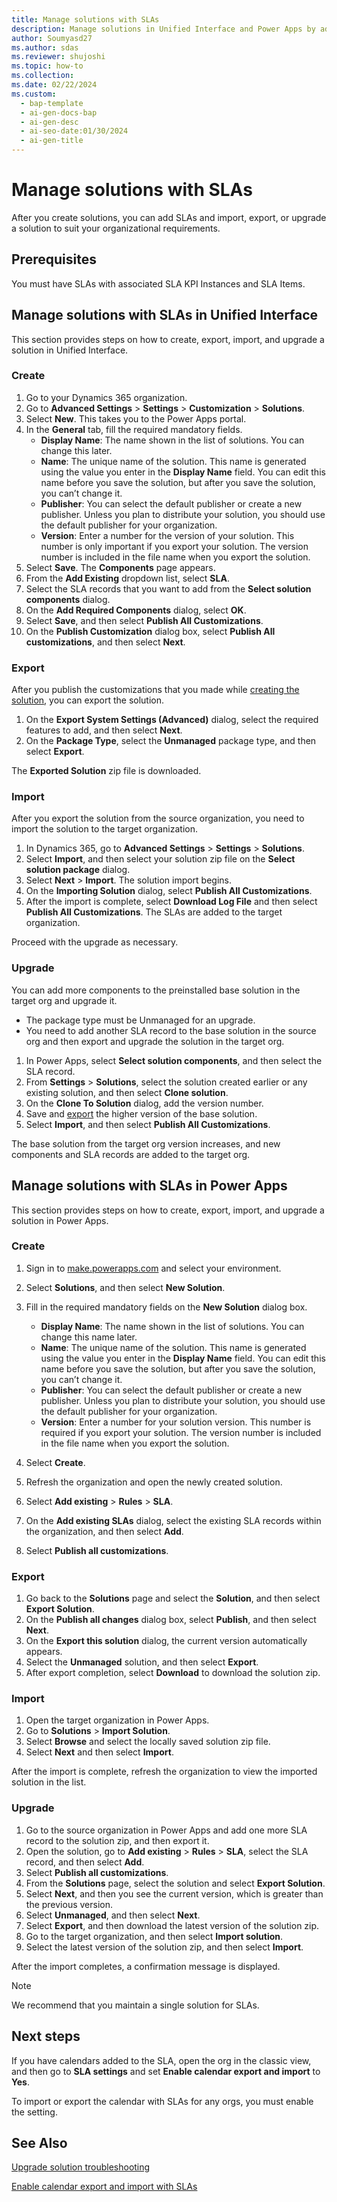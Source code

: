 ```yaml
---
title: Manage solutions with SLAs
description: Manage solutions in Unified Interface and Power Apps by adding SLAs. Learn how to create, export, import, and upgrade solutions with detailed instructions.
author: Soumyasd27
ms.author: sdas
ms.reviewer: shujoshi
ms.topic: how-to
ms.collection:
ms.date: 02/22/2024
ms.custom:
  - bap-template
  - ai-gen-docs-bap
  - ai-gen-desc
  - ai-seo-date:01/30/2024
  - ai-gen-title
---
```


# Manage solutions with SLAs

After you create solutions, you can add SLAs and import, export, or upgrade a solution to suit your organizational requirements.

## Prerequisites

You must have SLAs with associated SLA KPI Instances and SLA Items.

## Manage solutions with SLAs in Unified Interface

This section provides steps on how to create, export, import, and upgrade a solution in Unified Interface.

### Create

1. Go to your Dynamics 365 organization.
1. Go to **Advanced Settings** > **Settings** > **Customization** > **Solutions**.
1. Select **New**. This takes you to the Power Apps portal.
1. In the **General** tab, fill the required mandatory fields.
    - **Display Name**: The name shown in the list of solutions. You can change this later.
    - **Name**: The unique name of the solution. This name is generated using the value you enter in the **Display Name** field. You can edit this name before you save the solution, but after you save the solution, you can’t change it.
    - **Publisher**: You can select the default publisher or create a new publisher. Unless you plan to distribute your solution, you should use the default publisher for your organization.
    - **Version**: Enter a number for the version of your solution. This number is only important if you export your solution. The version number is included in the file name when you export the solution.
1. Select **Save**. The **Components** page appears.
1. From the **Add Existing** dropdown list, select **SLA**.
1. Select the SLA records that you want to add from the **Select solution components** dialog.
1. On the **Add Required Components** dialog, select **OK**.
1. Select **Save**, and then select **Publish All Customizations**.
1. On the **Publish Customization** dialog box, select **Publish All customizations**, and then select **Next**.

### Export

After you publish the customizations that you made while [creating the solution](#create), you can export the solution.

1. On the **Export System Settings (Advanced)** dialog, select the required features to add, and then select **Next**.
1. On the **Package Type**, select the **Unmanaged** package type, and then select **Export**.

The **Exported Solution** zip file is downloaded.

### Import

After you export the solution from the source organization, you need to import the solution to the target organization.

1. In Dynamics 365, go to **Advanced Settings** > **Settings** > **Solutions**.
2. Select **Import**, and then select your solution zip file on the **Select solution package** dialog.
3. Select **Next** > **Import**. The solution import begins.
4. On the **Importing Solution** dialog, select **Publish All Customizations**.
5. After the import is complete, select **Download Log File** and then select **Publish All Customizations**. The SLAs are added to the target organization.

Proceed with the upgrade as necessary.

### Upgrade

You can add more components to the preinstalled base solution in the target org and upgrade it.
- The package type must be Unmanaged for an upgrade. 
- You need to add another SLA record to the base solution in the source org and then export and upgrade the solution in the target org.

1. In Power Apps, select **Select solution components**, and then select the SLA record.
2. From **Settings** > **Solutions**, select the solution created earlier or any existing solution, and then select **Clone solution**.
3. On the **Clone To Solution** dialog, add the version number.
4. Save and [export](#export) the higher version of the base solution.
5. Select **Import**, and then select **Publish All Customizations**.

The base solution from the target org version increases, and new components and SLA records are added to the target org.

## Manage solutions with SLAs in Power Apps

This section provides steps on how to create, export, import, and upgrade a solution in Power Apps.

### Create

1. Sign in to [make.powerapps.com](https://make.powerapps.com) and select your environment.
1. Select **Solutions**, and then select **New Solution**.
1. Fill in the required mandatory fields on the **New Solution** dialog box.
    - **Display Name**: The name shown in the list of solutions. You can change this name later.
    - **Name**: The unique name of the solution. This name is generated using the value you enter in the **Display Name** field. You can edit this name before you save the solution, but after you save the solution, you can’t change it.
    - **Publisher**: You can select the default publisher or create a new publisher. Unless you plan to distribute your solution, you should use the default publisher for your organization.
    - **Version**: Enter a number for your solution version. This number is required if you export your solution. The version number is included in the file name when you export the solution.
  
1. Select **Create**.
1. Refresh the organization and open the newly created solution.
1. Select **Add existing** > **Rules** > **SLA**.
1. On the **Add existing SLAs** dialog, select the existing SLA records within the organization, and then select **Add**.
1. Select **Publish all customizations**.

### Export

1. Go back to the **Solutions** page and select the **Solution**, and then select **Export Solution**.
1. On the **Publish all changes** dialog box, select **Publish**, and then select **Next**.
1. On the **Export this solution** dialog, the current version automatically appears.
1. Select the **Unmanaged** solution, and then select **Export**.
1. After export completion, select **Download** to download the solution zip.

### Import

1. Open the target organization in Power Apps.
1. Go to **Solutions** > **Import Solution**.
1. Select **Browse** and select the locally saved solution zip file.
1. Select **Next** and then select **Import**.

After the import is complete, refresh the organization to view the imported solution in the list.

### Upgrade

1. Go to the source organization in Power Apps and add one more SLA record to the solution zip, and then export it.
1. Open the solution, go to **Add existing** > **Rules** > **SLA**, select the SLA record, and then select **Add**.
1. Select **Publish all customizations**.
1. From the **Solutions** page, select the solution and select **Export Solution**.
1. Select **Next**, and then you see the current version, which is greater than the previous version.
1. Select **Unmanaged**, and then select **Next**.
1. Select **Export**, and then download the latest version of the solution zip.
1. Go to the target organization, and then select **Import solution**.
1. Select the latest version of the solution zip, and then select **Import**.

After the import completes, a confirmation message is displayed.

> [!NOTE]
> We recommend that you maintain a single solution for SLAs.

## Next steps

If you have calendars added to the SLA, open the org in the classic view, and then go to **SLA settings** and set **Enable calendar export and import** to **Yes**.

To import or export the calendar with SLAs for any orgs, you must enable the setting.

## See Also

[Upgrade solution troubleshooting](/troubleshoot/dynamics-365/customer-service/service-level-agreements/slaitem-changes-missing-upgrade)  

[Enable calendar export and import with SLAs](export-import-solution.md#enable-calendar-export-and-import-with-slas)
